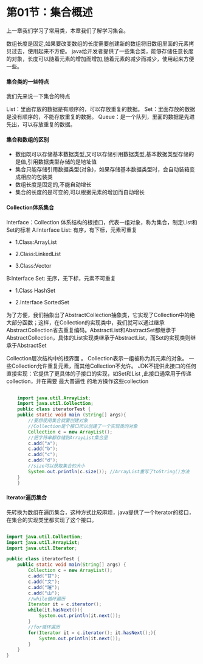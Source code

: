 # 第01节：集合概述

上一章我们学习了常用类，本章我们了解学习集合。

数组长度是固定,如果要改变数组的长度需要创建新的数组将旧数组里面的元素拷贝过去，使用起来不方便。
java给开发者提供了一些集合类，能够存储任意长度的对象，长度可以随着元素的增加而增加,随着元素的减少而减少，使用起来方便一些。


#### 集合类的一些特点


我们先来说一下集合的特点

List：里面存放的数据是有顺序的，可以存放重复的数据。
Set：里面存放的数据是没有顺序的，不能存放重复的数据。
Queue：是一个队列，里面的数据是先进先出，可以存放重复的数据。
 
#### 集合和数组的区别

* 数组既可以存储基本数据类型,又可以存储引用数据类型,基本数据类型存储的是值,引用数据类型存储的是地址值
* 集合只能存储引用数据类型(对象)，如果存储基本数据类型时，会自动装箱变成相应的包装类
* 数组长度是固定的,不能自动增长
* 集合的长度的是可变的,可以根据元素的增加而自动增长

#### Collection体系集合

Interface：Collection 体系结构的根接口，代表一组对象，称为集合，制定List和Set的标准
A:Interface List:	有序，有下标，元素可重复

* 1.Class:ArrayList

* 2.Class:LinkedList

* 3.Class:Vector

B:Interface Set: 无序，无下标，元素不可重复

* 1.Class HashSet

* 2.Interface SortedSet

为了方便，我们抽象出了AbstractCollection抽象类，它实现了Collection中的绝大部分函数；这样，在Collection的实现类中，我们就可以通过继承AbstractCollection省去重复编码。AbstractList和AbstractSet都继承于AbstractCollection，具体的List实现类继承于AbstractList，而Set的实现类则继承于AbstractSet

Collection层次结构中的根界面 。 Collection表示一组被称为其元素的对象。 一些Collection允许重复元素，而其他Collection不允许。
JDK不提供此接口的任何直接实现：它提供了更具体的子接口的实现，如Set和List ,此接口通常用于传递collection，并在需要 最大普遍性 的地方操作这些collection



```java

    import java.util.ArrayList;
    import java.util.Collection;
    public class iteratorTest {
    public static void main (String[] args){
        //要想使用集合就要创建对象
        //Collection是个接口所以创建了一个实现类的对象
        Collection c = new ArrayList();
        //把字符串都存储到ArrayList集合里
        c.add("a");
        c.add("b");
        c.add("c");
        c.add("d");
        //size可以获取集合的大小
        System.out.println(c.size()); //ArrayList重写了toString()方法
    }
    }
```  

#### lterator遍历集合

先转换为数组在遍历集合，这种方式比较麻烦，java提供了一个lterator的接口，在集合的实现类里都实现了这个接口。

```java

import java.util.Collection;
import java.util.ArrayList;
import java.util.Iterator;

public class iteratorTest {
    public static void main(String[] args) {
        Collection c = new ArrayList();
        c.add("甘");
        c.add("文");
        c.add("璀");
        c.add("山");
        //while循环遍历
        Iterator it = c.iterator();
        while(it.hasNext()){
            System.out.println(it.next());
        }
        //for循环遍历
        for(Iterator it = c.iterator(); it.hasNext();){
            System.out.println(it.next());
        }
    }
}

```
